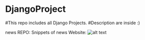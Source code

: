 # DjangoProject
#This repo includes all Django Projects.
#Description are inside :) 

news REPO: 
Snippets of news Website:
![alt text](https://raw.githubusercontent.com/rahulanand4110/DjangoProject/news/image_of_website/Desktop_view.png)

